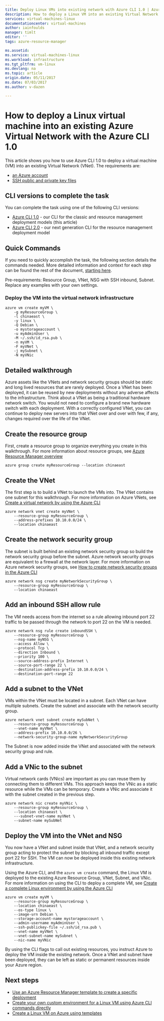 ```yaml
---
title: Deploy Linux VMs into existing network with Azure CLI 1.0 | Azure
description: How to deploy a Linux VM into an existing Virtual Network using the Azure CLI 1.0
services: virtual-machines-linux
documentationcenter: virtual-machines
author: iainfoulds
manager: timlt
editor: ''
tags: azure-resource-manager

ms.assetid:
ms.service: virtual-machines-linux
ms.workload: infrastructure
ms.tgt_pltfrm: vm-linux
ms.devlang: na
ms.topic: article
origin.date: 05/11/2017
ms.date: 07/03/2017
ms.author: v-dazen

---
```


# How to deploy a Linux virtual machine into an existing Azure Virtual Network with the Azure CLI 1.0

This article shows you how to use Azure CLI 1.0 to deploy a virtual machine (VM) into an existing Virtual Network (VNet). The requirements are:

- [an Azure account](https://www.azure.cn/pricing/1rmb-trial/)
- [SSH public and private key files](mac-create-ssh-keys.md)

## CLI versions to complete the task
You can complete the task using one of the following CLI versions:

- [Azure CLI 1.0](#quick-commands) - our CLI for the classic and resource management deployment models (this article)
- [Azure CLI 2.0](deploy-linux-vm-into-existing-vnet-using-cli.md) - our next generation CLI for the resource management deployment model

## Quick Commands

If you need to quickly accomplish the task, the following section details the commands needed. More detailed information and context for each step can be found the rest of the document, [starting here](deploy-linux-vm-into-existing-vnet-using-cli.md#detailed-walkthrough).

Pre-requirements: Resource Group, VNet, NSG with SSH inbound, Subnet. Replace any examples with your own settings.

### Deploy the VM into the virtual network infrastructure

```azurecli
azure vm create myVM \
    -g myResourceGroup \
    -l chinaeast \
    -y linux \
    -Q Debian \
    -o mystorageaccount \
    -u myAdminUser \
    -M ~/.ssh/id_rsa.pub \
    -n myVM \
    -F myVNet \
    -j mySubnet \
    -N myVNic
```

## Detailed walkthrough

Azure assets like the VNets and network security groups should be static and long lived resources that are rarely deployed. Once a VNet has been deployed, it can be reused by new deployments without any adverse affects to the infrastructure. Think about a VNet as being a traditional hardware network switch. You would not need to configure a brand new hardware switch with each deployment. With a correctly configured VNet, you can continue to deploy new servers into that VNet over and over with few, if any, changes required over the life of the VNet.

## Create the resource group

First, create a resource group to organize everything you create in this walkthrough. For more information about resource groups, see [Azure Resource Manager overview](../../azure-resource-manager/resource-group-overview.md)

```azurecli
azure group create myResourceGroup --location chinaeast
```

## Create the VNet

The first step is to build a VNet to launch the VMs into. The VNet contains one subnet for this walkthrough. For more information on Azure VNets, see [Create a virtual network by using the Azure CLI](../../virtual-network/virtual-networks-create-vnet-arm-cli.md)

```azurecli
azure network vnet create myVNet \
    --resource-group myResourceGroup \
    --address-prefixes 10.10.0.0/24 \
    --location chinaeast
```

## Create the network security group

The subnet is built behind an existing network security group so build the network security group before the subnet. Azure network security groups are equivalent to a firewall at the network layer. For more information on Azure network security groups, see [How to create network security groups in the Azure CLI](../../virtual-network/virtual-networks-create-nsg-arm-cli.md)

```azurecli
azure network nsg create myNetworkSecurityGroup \
    --resource-group myResourceGroup \
    --location chinaeast
```

## Add an inbound SSH allow rule

The VM needs access from the internet so a rule allowing inbound port 22 traffic to be passed through the network to port 22 on the VM is needed.

```azurecli
azure network nsg rule create inboundSSH \
    --resource-group myResourceGroup \
    --nsg-name myNSG \
    --access Allow \
    --protocol Tcp \
    --direction Inbound \
    --priority 100 \
    --source-address-prefix Internet \
    --source-port-range 22 \
    --destination-address-prefix 10.10.0.0/24 \
    --destination-port-range 22
```

## Add a subnet to the VNet

VMs within the VNet must be located in a subnet. Each VNet can have multiple subnets. Create the subnet and associate with the network security group.

```azurecli
azure network vnet subnet create mySubNet \
    --resource-group myResourceGroup \
    --vnet-name myVNet \
    --address-prefix 10.10.0.0/26 \
    --network-security-group-name myNetworkSecurityGroup
```

The Subnet is now added inside the VNet and associated with the network security group and rule.

## Add a VNic to the subnet

Virtual network cards (VNics) are important as you can reuse them by connecting them to different VMs. This approach keeps the VNic as a static resource while the VMs can be temporary. Create a VNic and associate it with the subnet created in the previous step.

```azurecli
azure network nic create myVNic \
    --resource-group myResourceGroup \
    --location chinaeast \
    ---subnet-vnet-name myVNet \
    --subnet-name mySubNet
```

## Deploy the VM into the VNet and NSG

You now have a VNet and subnet inside that VNet, and a network security group acting to protect the subnet by blocking all inbound traffic except port 22 for SSH. The VM can now be deployed inside this existing network infrastructure.

Using the Azure CLI, and the `azure vm create` command, the Linux VM is deployed to the existing Azure Resource Group, VNet, Subnet, and VNic. For more information on using the CLI to deploy a complete VM, see [Create a complete Linux environment by using the Azure CLI](create-cli-complete.md)

```azurecli
azure vm create myVM \
    --resource-group myResourceGroup \
    --location chinaeast \
    --os-type linux \
    --image-urn Debian \
    --storage-account-name mystorageaccount \
    --admin-username myAdminUser \
    --ssh-publickey-file ~/.ssh/id_rsa.pub \
    --vnet-name myVNet \
    --vnet-subnet-name mySubnet \
    --nic-name myVNic
```

By using the CLI flags to call out existing resources, you instruct Azure to deploy the VM inside the existing network. Once a VNet and subnet have been deployed, they can be left as static or permanent resources inside your Azure region.  

## Next steps

* [Use an Azure Resource Manager template to create a specific deployment](../windows/cli-deploy-templates.md)
* [Create your own custom environment for a Linux VM using Azure CLI commands directly](create-cli-complete.md)
* [Create a Linux VM on Azure using templates](create-ssh-secured-vm-from-template.md)
